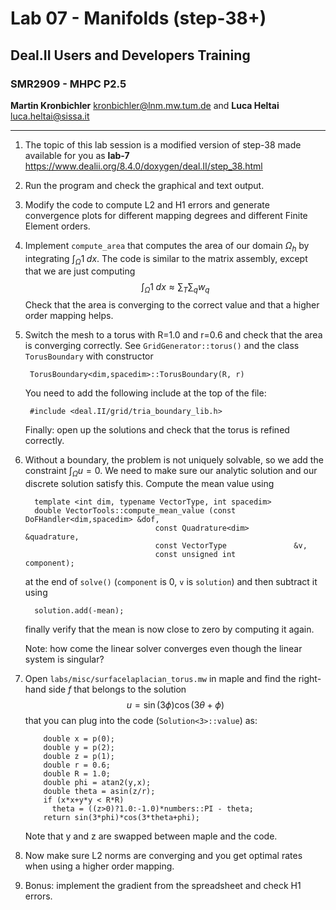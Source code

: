 #  Lab 07 - Manifolds (step-38+)
## Deal.II Users and Developers Training 
### SMR2909 - MHPC P2.5

**Martin Kronbichler** <kronbichler@lnm.mw.tum.de> 
and
**Luca Heltai** <luca.heltai@sissa.it>

* * * * *


1.  The topic of this lab session is a modified version of step-38 made
    available for you as **lab-7**\
    <https://www.dealii.org/8.4.0/doxygen/deal.II/step_38.html>

2.  Run the program and check the graphical and text output.

3.  Modify the code to compute L2 and H1 errors and generate convergence
    plots for different mapping degrees and different Finite Element
    orders.

4.  Implement `compute_area` that computes the area of our domain
    $\Omega_h$ by integrating $\int_\Omega 1 \;dx$. The code is similar
    to the matrix assembly, except that we are just computing
    $$\int_\Omega 1 \;dx \approx \sum_T \sum_q w_q$$ Check that the area
    is converging to the correct value and that a higher order mapping
    helps.


5.  Switch the mesh to a torus with R=1.0 and r=0.6 and check that the
    area is converging correctly. See `GridGenerator::torus()` and the
    class `TorusBoundary` with constructor

         TorusBoundary<dim,spacedim>::TorusBoundary(R, r)

    You need to add the following include at the top of the file:

         #include <deal.II/grid/tria_boundary_lib.h>

    Finally: open up the solutions and check that the torus is refined
    correctly.

6.  Without a boundary, the problem is not uniquely solvable, so we add
    the constraint $\int_\Omega u = 0$. We need to make sure our
    analytic solution and our discrete solution satisfy this. Compute
    the mean value using

          template <int dim, typename VectorType, int spacedim>
          double VectorTools::compute_mean_value (const DoFHandler<dim,spacedim> &dof,
                                     const Quadrature<dim>          &quadrature,
                                     const VectorType               &v,
                                     const unsigned int             component);

    at the end of `solve()` (`component` is 0, `v` is `solution`) and
    then subtract it using

          solution.add(-mean);
         

    finally verify that the mean is now close to zero by computing it
    again.

    Note: how come the linear solver converges even though the linear
    system is singular?

4.  Open `labs/misc/surfacelaplacian_torus.mw` in maple and find the right-hand
    side $f$ that belongs to the solution
    $$u = \sin(3\phi)\cos(3\theta+\phi)$$ that you can plug into the
    code (`Solution<3>::value`) as:

            double x = p(0);
            double y = p(2);
            double z = p(1);
            double r = 0.6;
            double R = 1.0;
            double phi = atan2(y,x);
            double theta = asin(z/r);
            if (x*x+y*y < R*R)
              theta = ((z>0)?1.0:-1.0)*numbers::PI - theta;
            return sin(3*phi)*cos(3*theta+phi);  
         

    Note that y and z are swapped between maple and the code.

5.  Now make sure L2 norms are converging and you get optimal rates when
    using a higher order mapping.

6.  Bonus: implement the gradient from the spreadsheet and check H1
    errors.







